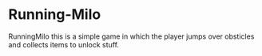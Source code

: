 # Running-Milo
RunningMilo
this is a simple game in which the player jumps over obsticles and collects items to unlock stuff.
